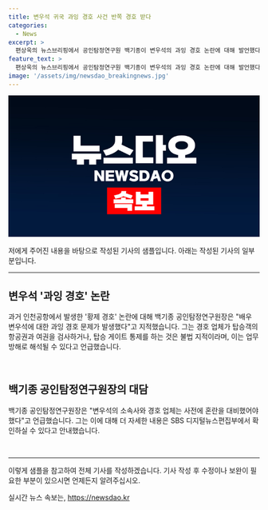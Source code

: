 ```yaml
---
title: 변우석 귀국 과잉 경호 사건 반쪽 경호 받다
categories:
  - News
excerpt: >
  편상욱의 뉴스브리핑에서 공인탐정연구원 백기종이 변우석의 과잉 경호 논란에 대해 발언했다. 그는 인천공항에서의 일을 언급하며 경호 업체의 행동을 비판했고, 불법 지적과 업무방해로 볼 수 있다고 언급했다. 또한, 소속사와 경호 업체가 사전에 혼란을 대비해야 했다고 주장했다. 자세한 내용은 SBS 디지털뉴스편집부에서 확인할 수 있다. (150자)
feature_text: >
  편상욱의 뉴스브리핑에서 공인탐정연구원 백기종이 변우석의 과잉 경호 논란에 대해 발언했다. 그는 인천공항에서의 일을 언급하며 경호 업체의 행동을 비판했고, 불법 지적과 업무방해로 볼 수 있다고 언급했다. 또한, 소속사와 경호 업체가 사전에 혼란을 대비해야 했다고 주장했다. 자세한 내용은 SBS 디지털뉴스편집부에서 확인할 수 있다. (150자)
image: '/assets/img/newsdao_breakingnews.jpg'
---
```


<p><img src="/assets/img/newsdao_breakingnews.jpg" alt="flaretime 속보" /></p>

<p>저에게 주어진 내용을 바탕으로 작성된 기사의 샘플입니다. 아래는 작성된 기사의 일부분입니다.</p>

<hr />

<h2 data-ke-size="size26">변우석 '과잉 경호' 논란</h2>

<p>과거 인천공항에서 발생한 '황제 경호' 논란에 대해 백기종 공인탐정연구원장은 "배우 변우석에 대한 과잉 경호 문제가 발생했다"고 지적했습니다. 그는 경호 업체가 탑승객의 항공권과 여권을 검사하거나, 탑승 게이트 통제를 하는 것은 불법 지적이라며, 이는 업무방해로 해석될 수 있다고 언급했습니다.</p>

<p data-ke-size="size16">&nbsp;</p>

<h2 data-ke-size="size26">백기종 공인탐정연구원장의 대담</h2>

<p>백기종 공인탐정연구원장은 "변우석의 소속사와 경호 업체는 사전에 혼란을 대비했어야 했다"고 언급했습니다. 그는 이에 대해 더 자세한 내용은 SBS 디지털뉴스편집부에서 확인하실 수 있다고 안내했습니다.</p>

<p data-ke-size="size16">&nbsp;</p>

<hr />

<p>이렇게 샘플을 참고하여 전체 기사를 작성하겠습니다. 기사 작성 후 수정이나 보완이 필요한 부분이 있으시면 언제든지 알려주십시오.</p>
실시간 뉴스 속보는, <a href="https://newsdao.kr" rel="dofollow">https://newsdao.kr</a>



